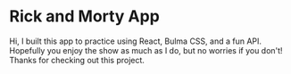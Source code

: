 # Rick and Morty App

Hi, I built this app to practice using React, Bulma CSS, and a fun API.
Hopefully you enjoy the show as much as I do, but no worries if you
don't! Thanks for checking out this project.
